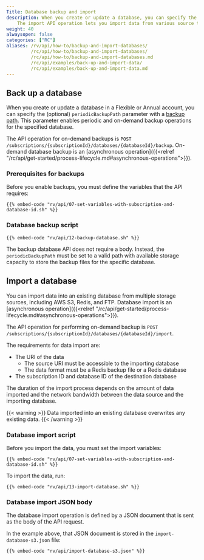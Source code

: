 ```yaml
---
Title: Database backup and import
description: When you create or update a database, you can specify the backup path.
    The import API operation lets you import data from various source types and specified locations.
weight: 40
alwaysopen: false
categories: ["RC"]
aliases: /rv/api/how-to/backup-and-import-databases/
         /rc/api/how-to/backup-and-import-databases/
         /rc/api/how-to/backup-and-import-databases.md
         /rc/api/examples/back-up-and-import-data/
         /rc/api/examples/back-up-and-import-data.md
---
```


## Back up a database

When you create or update a database in a Flexible or Annual account, you can specify the (optional) `periodicBackupPath` parameter
with a [backup path](/rv/administration/configuration/backups/).
This parameter enables periodic and on-demand backup operations for the specified database.

The API operation for on-demand backups is `POST /subscriptions/{subscriptionId}/databases/{databaseId}/backup`.
On-demand database backup is an [asynchronous operation]({{<relref "/rc/api/get-started/process-lifecycle.md#asynchronous-operations">}}).

### Prerequisites for backups

Before you enable backups, you must define the variables that the API requires:

```shell
{{% embed-code "rv/api/07-set-variables-with-subscription-and-database-id.sh" %}}
```

### Database backup script

```shell
{{% embed-code "rv/api/12-backup-database.sh" %}}
```

The backup database API does not require a body.
Instead, the `periodicBackupPath` must be set to a valid path with available storage capacity to store the backup files for the specific database.

## Import a database

You can import data into an existing database from multiple storage sources, including AWS S3, Redis, and FTP.
Database import is an [asynchronous operation]({{<relref  "/rc/api/get-started/process-lifecycle.md#asynchronous-operations">}}).

The API operation for performing on-demand backup is `POST /subscriptions/{subscriptionId}/databases/{databaseId}/import`.

The requirements for data import are:

- The URI of the data
    - The source URI must be accessible to the importing database
    - The data format must be a Redis backup file or a Redis database
- The subscription ID and database ID of the destination database

The duration of the import process depends on the amount of data imported and the network bandwidth between the data source and the importing database.

{{< warning >}}
Data imported into an existing database overwrites any existing data.
{{< /warning >}}
  
### Database import script

Before you import the data, you must set the import variables:

```shell
{{% embed-code "rv/api/07-set-variables-with-subscription-and-database-id.sh" %}}
```

To import the data, run:

```shell
{{% embed-code "rv/api/13-import-database.sh" %}}
```

### Database import JSON body

The database import operation is defined by a JSON document that is sent as the body of the API request.

In the example above, that JSON document is stored in the `import-database-s3.json` file:

```shell
{{% embed-code "rv/api/import-database-s3.json" %}}
```
